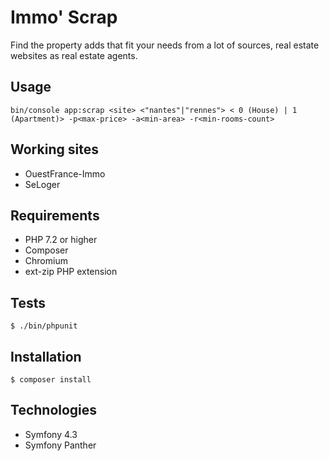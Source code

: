 # Immo' Scrap

Find the property adds that fit your needs from a lot of sources, real estate websites as real estate agents.

Usage
-----

```
bin/console app:scrap <site> <"nantes"|"rennes"> < 0 (House) | 1 (Apartment)> -p<max-price> -a<min-area> -r<min-rooms-count>
```

Working sites
-------------

- OuestFrance-Immo
- SeLoger

Requirements
------------

- PHP 7.2 or higher
- Composer
- Chromium
- ext-zip PHP extension

Tests
-----

```
$ ./bin/phpunit
```

Installation
-------------

```
$ composer install
```

Technologies
------------

- Symfony 4.3
- Symfony Panther
